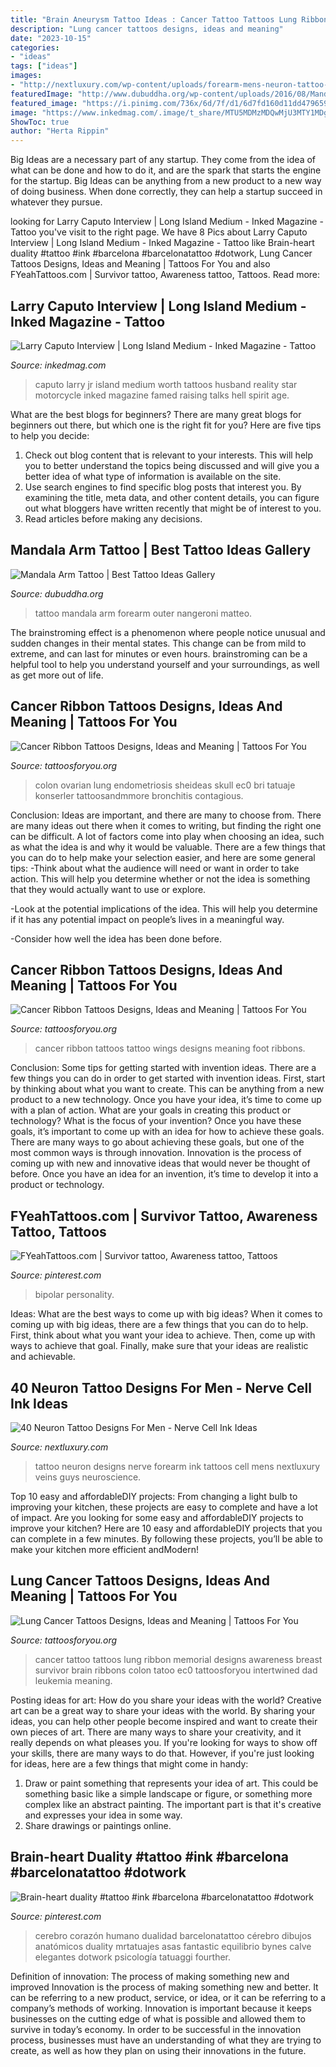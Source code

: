 ```yaml
---
title: "Brain Aneurysm Tattoo Ideas : Cancer Tattoo Tattoos Lung Ribbon Memorial Designs Awareness Breast Survivor Brain Ribbons Colon Tatoo Ec0 Tattoosforyou Intertwined Dad Leukemia Meaning"
description: "Lung cancer tattoos designs, ideas and meaning"
date: "2023-10-15"
categories:
- "ideas"
tags: ["ideas"]
images:
- "http://nextluxury.com/wp-content/uploads/forearm-mens-neuron-tattoo-ideas.jpg"
featuredImage: "http://www.dubuddha.org/wp-content/uploads/2016/08/Mandala-Arm-Tattoo-by-Matteo-Nangeroni-728x728.jpg"
featured_image: "https://i.pinimg.com/736x/6d/7f/d1/6d7fd160d11dd479659137bfb1ae9aa5.jpg"
image: "https://www.inkedmag.com/.image/t_share/MTU5MDMzMDQwMjU3MTY1MDgw/caputo_feature.jpg"
ShowToc: true
author: "Herta Rippin"
---
```



Big Ideas are a necessary part of any startup. They come from the idea of what can be done and how to do it, and are the spark that starts the engine for the startup. Big Ideas can be anything from a new product to a new way of doing business. When done correctly, they can help a startup succeed in whatever they pursue.

	

		
looking for Larry Caputo Interview | Long Island Medium - Inked Magazine - Tattoo you've visit to the right page. We have 8 Pics about Larry Caputo Interview | Long Island Medium - Inked Magazine - Tattoo like Brain-heart duality #tattoo #ink #barcelona #barcelonatattoo #dotwork, Lung Cancer Tattoos Designs, Ideas and Meaning | Tattoos For You and also FYeahTattoos.com | Survivor tattoo, Awareness tattoo, Tattoos. Read more:
		
    
## Larry Caputo Interview | Long Island Medium - Inked Magazine - Tattoo

<img loading=lazy src="https://www.inkedmag.com/.image/t_share/MTU5MDMzMDQwMjU3MTY1MDgw/caputo_feature.jpg" onerror="this.onerror=null;this.src='https://tse3.mm.bing.net/th?id=OIP.6DEA7qeLepuVh8iiJJ3e3wHaHb&amp;pid=15.1';" alt="Larry Caputo Interview | Long Island Medium - Inked Magazine - Tattoo">

_Source: inkedmag.com_

>caputo larry jr island medium worth tattoos husband reality star motorcycle inked magazine famed raising talks hell spirit age. 

	

What are the best blogs for beginners?
There are many great blogs for beginners out there, but which one is the right fit for you? Here are five tips to help you decide: 
1. Check out blog content that is relevant to your interests. This will help you to better understand the topics being discussed and will give you a better idea of what type of information is available on the site. 
2. Use search engines to find specific blog posts that interest you. By examining the title, meta data, and other content details, you can figure out what bloggers have written recently that might be of interest to you. 
3. Read articles before making any decisions.

    
## Mandala Arm Tattoo | Best Tattoo Ideas Gallery

<img loading=lazy src="http://www.dubuddha.org/wp-content/uploads/2016/08/Mandala-Arm-Tattoo-by-Matteo-Nangeroni-728x728.jpg" onerror="this.onerror=null;this.src='https://tse4.mm.bing.net/th?id=OIP.AzwNMdW51L9Y-0dAUlMu-wHaHa&amp;pid=15.1';" alt="Mandala Arm Tattoo | Best Tattoo Ideas Gallery">

_Source: dubuddha.org_

>tattoo mandala arm forearm outer nangeroni matteo. 

	

The brainstroming effect is a phenomenon where people notice unusual and sudden changes in their mental states. This change can be from mild to extreme, and can last for minutes or even hours. brainstroming can be a helpful tool to help you understand yourself and your surroundings, as well as get more out of life.

    
## Cancer Ribbon Tattoos Designs, Ideas And Meaning | Tattoos For You

<img loading=lazy src="https://www.tattoosforyou.org/wp-content/uploads/2013/11/Cancer-Ribbon-Tattoos-for-Mom.jpg" onerror="this.onerror=null;this.src='https://tse4.mm.bing.net/th?id=OIP.2OfI7Ht7FPX27psXyF2VbwHaJ3&amp;pid=15.1';" alt="Cancer Ribbon Tattoos Designs, Ideas and Meaning | Tattoos For You">

_Source: tattoosforyou.org_

>colon ovarian lung endometriosis sheideas skull ec0 bri tatuaje konserler tattoosandmmore bronchitis contagious. 

	

Conclusion: Ideas are important, and there are many to choose from.
There are many ideas out there when it comes to writing, but finding the right one can be difficult. A lot of factors come into play when choosing an idea, such as what the idea is and why it would be valuable. There are a few things that you can do to help make your selection easier, and here are some general tips:
-Think about what the audience will need or want in order to take action. This will help you determine whether or not the idea is something that they would actually want to use or explore.

-Look at the potential implications of the idea. This will help you determine if it has any potential impact on people’s lives in a meaningful way.

-Consider how well the idea has been done before.

    
## Cancer Ribbon Tattoos Designs, Ideas And Meaning | Tattoos For You

<img loading=lazy src="http://www.tattoosforyou.org/wp-content/uploads/2013/10/Cancer-Ribbon-With-Wings-Tattoo.jpg" onerror="this.onerror=null;this.src='https://tse1.mm.bing.net/th?id=OIP.jFROAvTrC4PcQKR2ox_VTQHaJ4&amp;pid=15.1';" alt="Cancer Ribbon Tattoos Designs, Ideas and Meaning | Tattoos For You">

_Source: tattoosforyou.org_

>cancer ribbon tattoos tattoo wings designs meaning foot ribbons. 

	

Conclusion: Some tips for getting started with invention ideas.
There are a few things you can do in order to get started with invention ideas. First, start by thinking about what you want to create. This can be anything from a new product to a new technology. Once you have your idea, it’s time to come up with a plan of action. What are your goals in creating this product or technology? What is the focus of your invention? Once you have these goals, it’s important to come up with an idea for how to achieve these goals. There are many ways to go about achieving these goals, but one of the most common ways is through innovation. Innovation is the process of coming up with new and innovative ideas that would never be thought of before. Once you have an idea for an invention, it’s time to develop it into a product or technology.

    
## FYeahTattoos.com | Survivor Tattoo, Awareness Tattoo, Tattoos

<img loading=lazy src="https://i.pinimg.com/originals/2f/66/be/2f66be272c6e473fb137d909c16cb5a4.jpg" onerror="this.onerror=null;this.src='https://tse1.mm.bing.net/th?id=OIP.EcXvhXa2AGHSQUayViw8hwHaHE&amp;pid=15.1';" alt="FYeahTattoos.com | Survivor tattoo, Awareness tattoo, Tattoos">

_Source: pinterest.com_

>bipolar personality. 

	

Ideas: What are the best ways to come up with big ideas?
When it comes to coming up with big ideas, there are a few things that you can do to help. First, think about what you want your idea to achieve. Then, come up with ways to achieve that goal. Finally, make sure that your ideas are realistic and achievable.

    
## 40 Neuron Tattoo Designs For Men - Nerve Cell Ink Ideas

<img loading=lazy src="http://nextluxury.com/wp-content/uploads/forearm-mens-neuron-tattoo-ideas.jpg" onerror="this.onerror=null;this.src='https://tse1.mm.bing.net/th?id=OIP.BKBxFjR5Fc04C7ealPm2SwHaHa&amp;pid=15.1';" alt="40 Neuron Tattoo Designs For Men - Nerve Cell Ink Ideas">

_Source: nextluxury.com_

>tattoo neuron designs nerve forearm ink tattoos cell mens nextluxury veins guys neuroscience. 

	

Top 10 easy and affordableDIY projects: From changing a light bulb to improving your kitchen, these projects are easy to complete and have a lot of impact.
Are you looking for some easy and affordableDIY projects to improve your kitchen? Here are 10 easy and affordableDIY projects that you can complete in a few minutes. By following these projects, you’ll be able to make your kitchen more efficient andModern!

    
## Lung Cancer Tattoos Designs, Ideas And Meaning | Tattoos For You

<img loading=lazy src="https://www.tattoosforyou.org/wp-content/uploads/2017/07/Lung-Cancer-Tattoo-Pictures.jpg" onerror="this.onerror=null;this.src='https://tse2.mm.bing.net/th?id=OIP.cVAxxLxhd223-WUgk0nyGwHaFj&amp;pid=15.1';" alt="Lung Cancer Tattoos Designs, Ideas and Meaning | Tattoos For You">

_Source: tattoosforyou.org_

>cancer tattoo tattoos lung ribbon memorial designs awareness breast survivor brain ribbons colon tatoo ec0 tattoosforyou intertwined dad leukemia meaning. 

	

Posting ideas for art: How do you share your ideas with the world?
Creative art can be a great way to share your ideas with the world. By sharing your ideas, you can help other people become inspired and want to create their own pieces of art. There are many ways to share your creativity, and it really depends on what pleases you. If you're looking for ways to show off your skills, there are many ways to do that. However, if you're just looking for ideas, here are a few things that might come in handy: 
1) Draw or paint something that represents your idea of art. This could be something basic like a simple landscape or figure, or something more complex like an abstract painting. The important part is that it's creative and expresses your idea in some way. 
2) Share drawings or paintings online.

    
## Brain-heart Duality #tattoo #ink #barcelona #barcelonatattoo #dotwork

<img loading=lazy src="https://i.pinimg.com/736x/6d/7f/d1/6d7fd160d11dd479659137bfb1ae9aa5.jpg" onerror="this.onerror=null;this.src='https://tse2.mm.bing.net/th?id=OIP.bX_RYNEd1HllkTe_sa6apQHaHa&amp;pid=15.1';" alt="Brain-heart duality #tattoo #ink #barcelona #barcelonatattoo #dotwork">

_Source: pinterest.com_

>cerebro corazón humano dualidad barcelonatattoo cérebro dibujos anatómicos duality mrtatuajes asas fantastic equilibrio bynes calve elegantes dotwork psicología tatuaggi fourther. 

	

Definition of innovation: The process of making something new and improved
Innovation is the process of making something new and better. It can be referring to a new product, service, or idea, or it can be referring to a company’s methods of working. Innovation is important because it keeps businesses on the cutting edge of what is possible and allowed them to survive in today’s economy. In order to be successful in the innovation process, businesses must have an understanding of what they are trying to create, as well as how they plan on using their innovations in the future.


